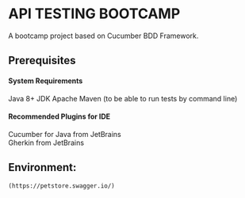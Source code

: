 # API TESTING BOOTCAMP

A bootcamp project based on Cucumber BDD Framework.

## Prerequisites

#### System Requirements
Java 8+ JDK
Apache Maven (to be able to run tests by command line)

#### Recommended Plugins for IDE
Cucumber for Java from JetBrains\
Gherkin from JetBrains

## Environment: 
`(https://petstore.swagger.io/)`
